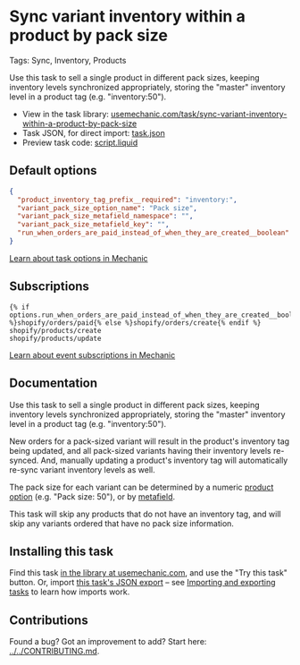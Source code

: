 # Sync variant inventory within a product by pack size

Tags: Sync, Inventory, Products

Use this task to sell a single product in different pack sizes, keeping inventory levels synchronized appropriately, storing the "master" inventory level in a product tag (e.g. "inventory:50").

* View in the task library: [usemechanic.com/task/sync-variant-inventory-within-a-product-by-pack-size](https://usemechanic.com/task/sync-variant-inventory-within-a-product-by-pack-size)
* Task JSON, for direct import: [task.json](../../tasks/sync-variant-inventory-within-a-product-by-pack-size.json)
* Preview task code: [script.liquid](./script.liquid)

## Default options

```json
{
  "product_inventory_tag_prefix__required": "inventory:",
  "variant_pack_size_option_name": "Pack size",
  "variant_pack_size_metafield_namespace": "",
  "variant_pack_size_metafield_key": "",
  "run_when_orders_are_paid_instead_of_when_they_are_created__boolean": false
}
```

[Learn about task options in Mechanic](https://docs.usemechanic.com/article/471-task-options)

## Subscriptions

```liquid
{% if options.run_when_orders_are_paid_instead_of_when_they_are_created__boolean %}shopify/orders/paid{% else %}shopify/orders/create{% endif %}
shopify/products/create
shopify/products/update
```

[Learn about event subscriptions in Mechanic](https://docs.usemechanic.com/article/408-subscriptions)

## Documentation

Use this task to sell a single product in different pack sizes, keeping inventory levels synchronized appropriately, storing the "master" inventory level in a product tag (e.g. "inventory:50").

New orders for a pack-sized variant will result in the product's inventory tag being updated, and all pack-sized variants having their inventory levels re-synced. And, manually updating a product's inventory tag will automatically re-sync variant inventory levels as well.

The pack size for each variant can be determined by a numeric [product option](https://help.shopify.com/en/manual/products/variants) (e.g. "Pack size: 50"), or by [metafield](https://help.shopify.com/en/manual/products/metafields).

This task will skip any products that do not have an inventory tag, and will skip any variants ordered that have no pack size information.

## Installing this task

Find this task [in the library at usemechanic.com](https://usemechanic.com/task/sync-variant-inventory-within-a-product-by-pack-size), and use the "Try this task" button. Or, import [this task's JSON export](../../tasks/sync-variant-inventory-within-a-product-by-pack-size.json) – see [Importing and exporting tasks](https://docs.usemechanic.com/article/505-importing-and-exporting-tasks) to learn how imports work.

## Contributions

Found a bug? Got an improvement to add? Start here: [../../CONTRIBUTING.md](../../CONTRIBUTING.md).
